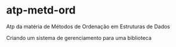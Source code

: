 # atp-metd-ord
Atp da matéria de Métodos de Ordenação em Estruturas de Dados

  Criando um sistema de gerenciamento para uma biblioteca
